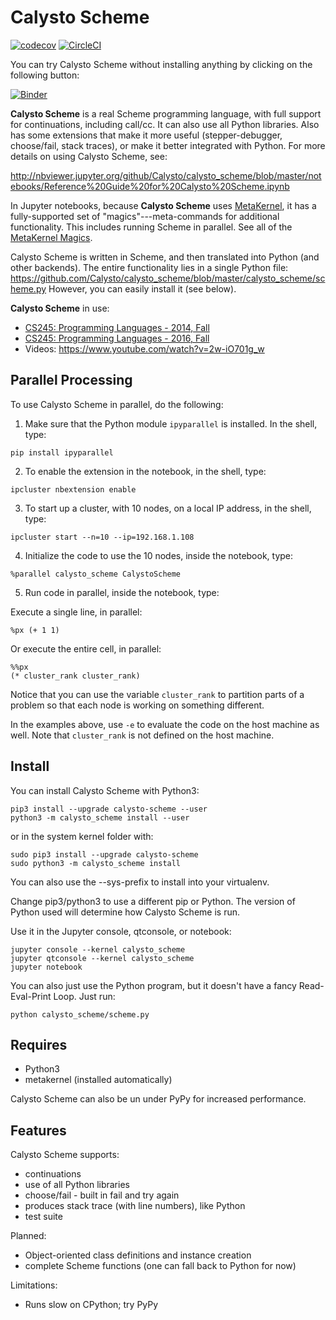 # Calysto Scheme

[![codecov](https://codecov.io/gh/Calysto/calysto_scheme/branch/master/graph/badge.svg)](https://codecov.io/gh/Calysto/calysto_scheme) [![CircleCI](https://circleci.com/gh/Calysto/calysto_scheme.svg?style=svg)](https://circleci.com/gh/Calysto/calysto_scheme)

You can try Calysto Scheme without installing anything by clicking on the following button:

[![Binder](https://mybinder.org/badge.svg)](https://mybinder.org/v2/gh/Calysto/calysto_scheme/master?filepath=notebooks%2FReference%20Guide%20for%20Calysto%20Scheme.ipynb)

**Calysto Scheme** is a real Scheme programming language, with full support for continuations, including call/cc. It can also use all Python libraries. Also has some extensions that make it more useful (stepper-debugger, choose/fail, stack traces), or make it better integrated with Python. For more details on using Calysto Scheme, see:

http://nbviewer.jupyter.org/github/Calysto/calysto_scheme/blob/master/notebooks/Reference%20Guide%20for%20Calysto%20Scheme.ipynb

In Jupyter notebooks, because **Calysto Scheme** uses [MetaKernel](https://github.com/Calysto/metakernel/blob/master/README.rst), it has a fully-supported set of "magics"---meta-commands for additional functionality. This includes running Scheme in parallel. See all of the [MetaKernel Magics](https://github.com/Calysto/metakernel/blob/master/metakernel/magics/README.md).

Calysto Scheme is written in Scheme, and then translated into Python (and other backends). The entire functionality lies in a single Python file: https://github.com/Calysto/calysto_scheme/blob/master/calysto_scheme/scheme.py However, you can easily install it (see below).

**Calysto Scheme** in use:

* [CS245: Programming Languages - 2014, Fall](https://jupyter.brynmawr.edu/services/public/dblank/CS245%20Programming%20Languages/2014-Fall/Programming%20Languages,%20Syllabus.ipynb)
* [CS245: Programming Languages - 2016, Fall](https://jupyter.brynmawr.edu/services/public/dblank/CS245%20Programming%20Languages/2016-Fall/Syllabus.ipynb)
* Videos: https://www.youtube.com/watch?v=2w-iO701g_w

## Parallel Processing

To use Calysto Scheme in parallel, do the following:

1. Make sure that the Python module `ipyparallel` is installed. In the shell, type:

```
pip install ipyparallel
```

2. To enable the extension in the notebook, in the shell, type:

```
ipcluster nbextension enable
```

3. To start up a cluster, with 10 nodes, on a local IP address, in the shell, type:

```
ipcluster start --n=10 --ip=192.168.1.108
```

4. Initialize the code to use the 10 nodes, inside the notebook, type:

```
%parallel calysto_scheme CalystoScheme
```

5. Run code in parallel, inside the notebook, type:

Execute a single line, in parallel:

```
%px (+ 1 1)
```

Or execute the entire cell, in parallel:

```
%%px
(* cluster_rank cluster_rank)
```

Notice that you can use the variable `cluster_rank` to partition parts of a problem so that each node is working on something different.

In the examples above, use `-e` to evaluate the code on the host machine as well. Note that `cluster_rank` is not defined on the host machine.

## Install

You can install Calysto Scheme with Python3:

```
pip3 install --upgrade calysto-scheme --user
python3 -m calysto_scheme install --user
```

or in the system kernel folder with:

```
sudo pip3 install --upgrade calysto-scheme
sudo python3 -m calysto_scheme install
```

You can also use the --sys-prefix to install into your virtualenv.

Change pip3/python3 to use a different pip or Python. The version of Python used will determine how Calysto Scheme is run.

Use it in the Jupyter console, qtconsole, or notebook:

```
jupyter console --kernel calysto_scheme
jupyter qtconsole --kernel calysto_scheme
jupyter notebook
```

You can also just use the Python program, but it doesn't have a fancy Read-Eval-Print Loop. Just run:

```
python calysto_scheme/scheme.py
```

## Requires

* Python3
* metakernel (installed automatically)

Calysto Scheme can also be un under PyPy for increased performance.

## Features

Calysto Scheme supports:

* continuations
* use of all Python libraries
* choose/fail - built in fail and try again
* produces stack trace (with line numbers), like Python
* test suite

Planned:

* Object-oriented class definitions and instance creation
* complete Scheme functions (one can fall back to Python for now)

Limitations:

* Runs slow on CPython; try PyPy
